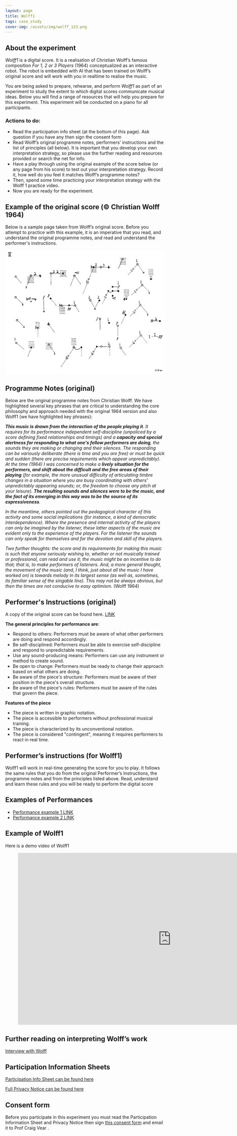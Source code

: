 ```yaml
---
layout: page
title: Wolff1
tags: case_study
cover-img: /assets/img/wolff_123.png
---
```



## About the experiment 

_Wolff1_ is a digital score. It is a realisation of Christian Wolff’s famous composition _For 1, 2 or 3 Players_ (1964) 
conceptualized as an interactive robot. The robot is embedded with AI that has been trained on Wolff’s original score 
and will work with you in realtime to realise the music. 

You are being asked to prepare, rehearse, and perform _Wolff1_ as part of an experiment to study the extent to which 
digital scores communicate musical ideas.  Below you will find a range of resources that will help you prepare for 
this experiment. This experiment will be conducted on a piano for all participants.


### **Actions to do**: 

  - Read the participation info sheet (at the bottom of this page). Ask question if you have any then sign the consent form 
  - Read Wolff’s original programme notes, performers’ instructions and the list of principles (all below). It is important that you develop your own interpretation strategy, so please use the further reading and resources provided or search the net for info.
  - Have a play through using the original example of the score below (or any page from his score) to test out your interpretation strategy. Record it, how well do you feel it matches Wolff’s programme notes? 
  - Then, spend some time practicing your interpretation strategy with the Wolff 1 practice video.
  - Now you are ready for the experiment. 


## Example of the original score (© Christian Wolff 1964)

Below is a sample page taken from Wolff’s original score. Before you attempt to practice with this example, it is an 
imperative that you read, and understand the original programme notes, and read and understand the performer's 
instructions. 

![Wolff Extract](/assets/img/wolff_123.png)

## Programme Notes (original) 

Below are the original programme notes from Christian Wolff. We have highlighted several key phrases that are critical 
to understanding the core philosophy and approach needed with the original 1964 version and also Wolff1 (we have 
highlighted key phrases): 

_**This music is drawn from the interaction of the people playing it**. It requires for its performance independent 
self-discipline (unpoliced by a score defining fixed relationships and timings) and a **capacity and special alertness 
for responding to what one's fellow performers are doing**, the sounds they are making or changing and their silences. 
The responding can be variously deliberate (there is time and you are free) or must be quick and sudden (there are 
precise requirements which appear unpredictably). At the time (1964) I was concerned to make a **lively situation for 
the performers, and shift about the difficult and the free areas of their playing** (for example, the more unusual 
difficulty of articulating timbre changes in a situation where you are busy coordinating with others' unpredictably 
appearing sounds; or, the freedom to choose any pitch at your leisure). **The resulting sounds and silences were to be 
the music, and the fact of its emerging in this way was to be the source of its expressiveness**._ 

_In the meantime, others pointed out the pedagogical character of this activity and some social implications (for 
instance, a kind of democratic interdependence). Where the presence and internal activity of the players can only be 
imagined by the listener, these latter aspects of the music are evident only to the experience of the players. For the 
listener the sounds can only speak for themselves and for the devotion and skill of the players._ 

_Two further thoughts: the score and its requirements for making this music is such that anyone seriously wishing to, 
whether or not musically trained or professional, can read and use it; the music might be an incentive to do that; that 
is, to make performers of listeners. And, a more general thought, the movement of the music (and, I think, just about 
all the music I have worked on) is towards melody in its largest sense (as well as, sometimes, its familiar sense of 
the singable line). This may not be always obvious, but then the times are not conducive to easy optimism._ 
(Wolff 1964) 


## Performer's Instructions (original) 

A copy of the original score can be found here. [LINK](http://wiki.alainmichon.net/files/atelier_boucan/textes/christian_wolf_for-1_2_3people.pdf) 

**The general principles for performance are**: 

  - Respond to others: Performers must be aware of what other performers are doing and respond accordingly.
  - Be self-disciplined: Performers must be able to exercise self-discipline and respond to unpredictable requirements.
  - Use any sound-producing means: Performers can use any instrument or method to create sound.
  - Be open to change: Performers must be ready to change their approach based on what others are doing.
  - Be aware of the piece's structure: Performers must be aware of their position in the piece's overall structure.
  - Be aware of the piece's rules: Performers must be aware of the rules that govern the piece.  

**Features of the piece**  

  - The piece is written in graphic notation. 
  - The piece is accessible to performers without professional musical training. 
  - The piece is characterized by its unconventional notation. 
  - The piece is considered "contingent", meaning it requires performers to react in real time. 


## Performer’s instructions (for Wolff1) 

Wolff1 will work in real-time generating the score for you to play. It follows the same rules that you do from the 
original Performer’s Instructions, the programme notes and from the principles listed above.  Read, understand and 
learn these rules and you will be ready to perform the digital score 



## Examples of Performances 

- [Performance example 1 LINK ](https://www.youtube.com/watch?v=7TdHUAR-RUg)
- [Performance example 2 LINK](https://www.youtube.com/watch?v=Bw5ZgKt0uJs)  

 

## Example of Wolff1 
Here is a demo video of Wolff1  

<figure class="wp-block-embed is-type-video is-provider-youtube wp-block-embed-youtube wp-embed-aspect-16-9 wp-has-aspect-ratio"><div class="wp-block-embed__wrapper">
<div class="nv-iframe-embed"><iframe loading="lazy" title="wolff1 test1" width="965" height="543" src="https://www.youtube.com/embed/XFu148esk-g" frameborder="0" allow="accelerometer; autoplay; clipboard-write; encrypted-media; gyroscope; picture-in-picture" allowfullscreen></iframe></div>
</div></figure>


## Further reading on interpreting Wolff’s work 

[Interview with Wolff](http://archive.soundamerican.org/sa_archive/sa10/sa10-christian-wolff-interviews.html)  

 

## Participation Information Sheets 

[Participation Info Sheet can be found here](/assets/docs/4_musician-CASE-STUDY-digiscores-info.docx) 

[Full Privacy Notice can be found here](/assets/docs/9_Full_Privacy_Notice_For_Research_Participants.docx) 

 

## Consent form 

Before you participate in this experiment you must read the Participation Information Sheet and Privacy Notice 
then sign [this 
consent form](/assets/docs/7_vear_digiscore_consent-form.docx) and email it to Prof Craig Vear . 


